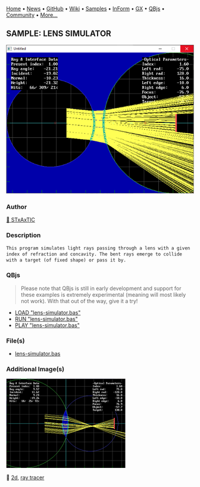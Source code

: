 [Home](https://qb64.com) • [News](../../news.md) • [GitHub](https://github.com/QB64Official/qb64) • [Wiki](https://github.com/QB64Official/qb64/wiki) • [Samples](../../samples.md) • [InForm](../../inform.md) • [GX](../../gx.md) • [QBjs](../../qbjs.md) • [Community](../../community.md) • [More...](../../more.md)

## SAMPLE: LENS SIMULATOR

![ss1.png](img/ss1.png)

### Author

[🐝 STxAxTIC](../stxaxtic.md) 

### Description

```text
This program simulates light rays passing through a lens with a given index of refraction and concavity. The bent rays emerge to collide with a target (of fixed shape) or pass it by.
```

### QBjs

> Please note that QBjs is still in early development and support for these examples is extremely experimental (meaning will most likely not work). With that out of the way, give it a try!

* [LOAD "lens-simulator.bas"](https://v6p9d9t4.ssl.hwcdn.net/html/5963335/index.html?src=https://qb64.com/samples/lens-simulator/src/lens-simulator.bas)
* [RUN "lens-simulator.bas"](https://v6p9d9t4.ssl.hwcdn.net/html/5963335/index.html?mode=auto&src=https://qb64.com/samples/lens-simulator/src/lens-simulator.bas)
* [PLAY "lens-simulator.bas"](https://v6p9d9t4.ssl.hwcdn.net/html/5963335/index.html?mode=play&src=https://qb64.com/samples/lens-simulator/src/lens-simulator.bas)

### File(s)

* [lens-simulator.bas](src/lens-simulator.bas)

### Additional Image(s)

![ss2.png](img/ss2.png)

🔗 [2d](../2d.md), [ray tracer](../ray-tracer.md)
